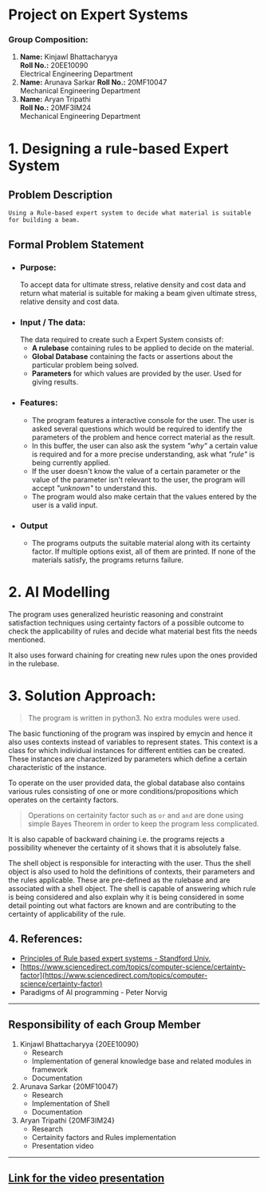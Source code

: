 # Project on Expert Systems
### Group Composition:
1. 
    **Name:** Kinjawl Bhattacharyya  
    **Roll No.:** 20EE10090  
    Electrical Engineering Department
2.  **Name:** Arunava Sarkar
    **Roll No.:** 20MF10047  
    Mechanical Engineering Department
3.  **Name:** Aryan Tripathi  
    **Roll No.:** 20MF3IM24   
    Mechanical Engineering Department



# 1. Designing a rule-based Expert System
## Problem Description
    Using a Rule-based expert system to decide what material is suitable for building a beam.
## Formal Problem Statement
- ### Purpose:
    To accept data for ultimate stress, relative density and cost data and return what material is suitable for making a beam given ultimate stress, relative density and cost data.
- ### Input / The data: 
    The data required to create such a Expert System consists of:
    - **A rulebase** containing rules to be applied to decide on the material.
    - **Global Database** containing the facts or assertions about the particular problem being solved.
    - **Parameters** for which values are provided by the user. Used for giving results.
- ### Features:
    - The program features a interactive console for the user. The user is asked several questions which would be required to identify the parameters of the problem and hence correct material as the result.
    - In this buffer, the user can also ask the system _"why"_ a certain value is required and for a more precise understanding, ask what _"rule"_ is being currently applied.
    - If the user doesn't know the value of a certain parameter or the value of the parameter isn't relevant to the user, the program will accept _"unknown"_ to understand this.
    - The program would also make certain that the values entered by the user is a valid input.
- ### Output
    - The programs outputs the suitable material along with its certainty factor. If multiple options exist, all of them are printed. If none of the materials satisfy, the programs returns failure.

# 2. AI Modelling
The program uses generalized heuristic reasoning and constraint satisfaction techniques using certainty factors of a possible outcome to check the applicability of rules and decide what material best fits the needs mentioned.

It also uses forward chaining for creating new rules upon the ones provided in the rulebase.


# 3. Solution Approach:

> The program is written in python3. No extra modules were used.

The basic functioning of the program was inspired by emycin and hence it also uses contexts instead of variables to represent states. This context is a class for which individual instances for different entities can be created. These instances are characterized by parameters which define a certain characteristic of the instance.

To operate on the user provided data, the global database also contains various rules consisting of one or more conditions/propositions which operates on the certainty factors.

> Operations on certainity factor such as `or` and `and` are done using simple Bayes Theorem in order to keep the program less complicated.

It is also capable of backward chaining i.e. the programs rejects a possibility whenever the certainty of it shows that it is absolutely false.

The shell object is responsible for interacting with the user. Thus the shell object is also used to hold the definitions of contexts, their parameters and the rules applicable. These are pre-defined as the rulebase and are associated with a shell object.
The shell is capable of answering which rule is being considered and also explain why it is being considered in some detail pointing out what factors are known and are contributing to the certainty of applicability of the rule. 

## 4. References:

- [Principles of Rule based expert systems - Standford Univ.](http://i.stanford.edu/pub/cstr/reports/cs/tr/82/926/CS-TR-82-926.pdf)
- [https://www.sciencedirect.com/topics/computer-science/certainty-factor](https://www.sciencedirect.com/topics/computer-science/certainty-factor)
- Paradigms of AI programming - Peter Norvig

---
## Responsibility of each Group Member
1. Kinjawl Bhattacharyya {20EE10090}
    - Research
    - Implementation of general knowledge base and related modules in framework
    - Documentation
2. Arunava Sarkar {20MF10047}
    - Research
    - Implementation of Shell 
    - Documentation
3. Aryan Tripathi {20MF3IM24}
    - Research
    - Certainity factors and Rules implementation
    - Presentation video

---
## [Link for the video presentation](www.youtube.com)
